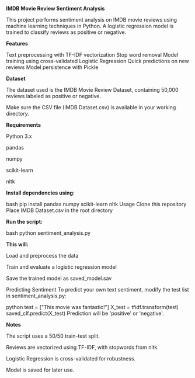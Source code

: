 **IMDB Movie Review Sentiment Analysis**

This project performs sentiment analysis on IMDB movie reviews using machine learning techniques in Python. A logistic regression model is trained to classify reviews as positive or negative.

**Features**

Text preprocessing with TF-IDF vectorization
Stop word removal
Model training using cross-validated Logistic Regression
Quick predictions on new reviews
Model persistence with Pickle

**Dataset**

The dataset used is the IMDB Movie Review Dataset, containing 50,000 reviews labeled as positive or negative.

Make sure the CSV file (IMDB Dataset.csv) is available in your working directory.

**Requirements**

Python 3.x

pandas

numpy

scikit-learn

nltk

**Install dependencies using**:

bash
pip install pandas numpy scikit-learn nltk
Usage
Clone this repository
Place IMDB Dataset.csv in the root directory

**Run the script:**

bash
python sentiment_analysis.py

**This will:**

Load and preprocess the data

Train and evaluate a logistic regression model

Save the trained model as saved_model.sav

Predicting Sentiment
To predict your own text sentiment, modify the test list in sentiment_analysis.py:

python
test = ["This movie was fantastic!"]
X_test = tfidf.transform(test)
saved_clf.predict(X_test)
Prediction will be 'positive' or 'negative'.

**Notes**

The script uses a 50/50 train-test split.

Reviews are vectorized using TF-IDF, with stopwords from nltk.

Logistic Regression is cross-validated for robustness.

Model is saved for later use.

